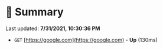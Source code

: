 # 📖 Summary
Last updated: **7/31/2021, 10:30:36 PM**

- `GET` [https://google.com](https://google.com) - **Up** (130ms)
